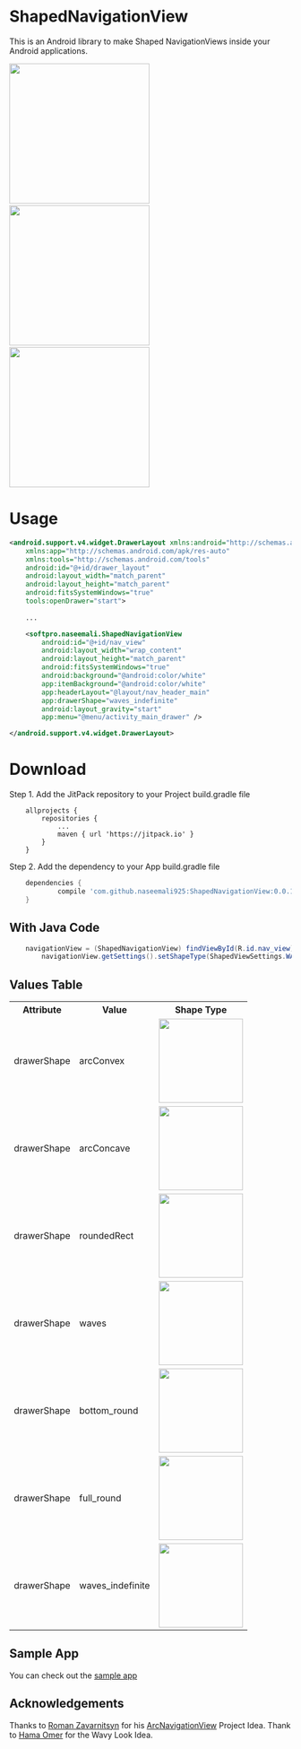 # ShapedNavigationView
This is an Android library to make Shaped NavigationViews inside your Android applications.

<img src="https://raw.githubusercontent.com/naseemali925/ShapedNavigationView/master/images/waves_indefinte.png" width="250">&nbsp;&nbsp;&nbsp;&nbsp;&nbsp;&nbsp;&nbsp;&nbsp;&nbsp;&nbsp;&nbsp;&nbsp;<img src="https://raw.githubusercontent.com/naseemali925/ShapedNavigationView/master/images/full_rounded.png" width="250">&nbsp;&nbsp;&nbsp;&nbsp;&nbsp;&nbsp;&nbsp;&nbsp;&nbsp;&nbsp;&nbsp;&nbsp;<img src="https://raw.githubusercontent.com/naseemali925/ShapedNavigationView/master/images/rounded_corner.png" width="250">

# Usage

```xml
<android.support.v4.widget.DrawerLayout xmlns:android="http://schemas.android.com/apk/res/android"
    xmlns:app="http://schemas.android.com/apk/res-auto"
    xmlns:tools="http://schemas.android.com/tools"
    android:id="@+id/drawer_layout"
    android:layout_width="match_parent"
    android:layout_height="match_parent"
    android:fitsSystemWindows="true"
    tools:openDrawer="start">
    
    ...

    <softpro.naseemali.ShapedNavigationView
        android:id="@+id/nav_view"
        android:layout_width="wrap_content"
        android:layout_height="match_parent"
        android:fitsSystemWindows="true"
        android:background="@android:color/white"
        app:itemBackground="@android:color/white"
        app:headerLayout="@layout/nav_header_main"
        app:drawerShape="waves_indefinite"
        android:layout_gravity="start"
        app:menu="@menu/activity_main_drawer" />

</android.support.v4.widget.DrawerLayout>
```

# Download

Step 1. Add the JitPack repository to your Project build.gradle file

```grrovy
	allprojects {
		repositories {
			...
			maven { url 'https://jitpack.io' }
		}
	}
```
Step 2. Add the dependency to your App build.gradle file

```groovy
	dependencies {
	        compile 'com.github.naseemali925:ShapedNavigationView:0.0.1'
	}
```

## With Java Code
```java
	navigationView = (ShapedNavigationView) findViewById(R.id.nav_view);
        navigationView.getSettings().setShapeType(ShapedViewSettings.WAVES);
```

## Values Table

<table>
<tr><th>Attribute</th><th>Value</th><th>Shape Type</th></tr>
<tr><td>drawerShape</td><td>arcConvex</td><td><img src="https://raw.githubusercontent.com/naseemali925/ShapedNavigationView/master/images/convex.png" width="150"></td></tr>
<tr><td>drawerShape</td><td>arcConcave</td><td><img src="https://raw.githubusercontent.com/naseemali925/ShapedNavigationView/master/images/concave.png" width="150"></td></tr>
<tr><td>drawerShape</td><td>roundedRect</td><td><img src="https://raw.githubusercontent.com/naseemali925/ShapedNavigationView/master/images/rounded_corner.png" width="150"></td></tr>
<tr><td>drawerShape</td><td>waves</td><td><img src="https://raw.githubusercontent.com/naseemali925/ShapedNavigationView/master/images/waves.png" width="150"></td></tr>
<tr><td>drawerShape</td><td>bottom_round</td><td><img src="https://raw.githubusercontent.com/naseemali925/ShapedNavigationView/master/images/bottom_rounded.png" width="150"></td></tr>
<tr><td>drawerShape</td><td>full_round</td><td><img src="https://raw.githubusercontent.com/naseemali925/ShapedNavigationView/master/images/full_rounded.png" width="150"></td></tr>
<tr><td>drawerShape</td><td>waves_indefinite</td><td><img src="https://raw.githubusercontent.com/naseemali925/ShapedNavigationView/master/images/waves_indefinte.png" width="150"></td></tr>
</table>

## Sample App
You can check out the [sample app](https://github.com/naseemali925/ShapedNavigationView/tree/master/app)

## Acknowledgements

Thanks to [Roman Zavarnitsyn](https://github.com/rom4ek) for his [ArcNavigationView](https://github.com/rom4ek/ArcNavigationView) Project Idea.
Thank to [Hama Omer](https://github.com/hama-Omer) for the Wavy Look Idea.
